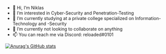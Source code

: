 - 👋 Hi, I’m Niklas
- 👀 I’m interested in Cyber-Security and Penetration-Testing
- 🌱 I’m currently studying at a private college specialized on Information-Technology and -Security
- 💞️ I’m currently not looking to collaborate on anything
- 📫 You can reach me via Discord: reloaded#0101

[![Anurag's GitHub stats](https://github-readme-stats.vercel.app/api?username=nik-kl&theme=radical)](https://github.com/anuraghazra/github-readme-stats)

<!---
notReloaded/notReloaded is a ✨ special ✨ repository because its `README.md` (this file) appears on your GitHub profile.
You can click the Preview link to take a look at your changes.
--->
